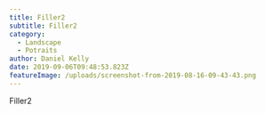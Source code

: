 ```yaml
---
title: Filler2
subtitle: Filler2
category:
  - Landscape
  - Potraits
author: Daniel Kelly
date: 2019-09-06T09:48:53.823Z
featureImage: /uploads/screenshot-from-2019-08-16-09-43-43.png
---
```

Filler2
